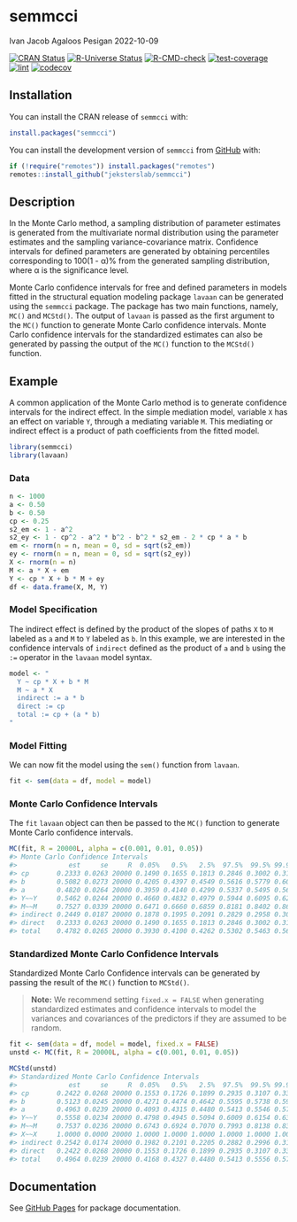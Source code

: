 semmcci
================
Ivan Jacob Agaloos Pesigan
2022-10-09

<!-- README.md is generated from README.Rmd. Please edit that file -->
<!-- badges: start -->

[![CRAN
Status](https://www.r-pkg.org/badges/version/semmcci)](https://cran.r-project.org/package=semmcci)
[![R-Universe
Status](https://jeksterslab.r-universe.dev/badges/semmcci)](https://jeksterslab.r-universe.dev)
[![R-CMD-check](https://github.com/jeksterslab/semmcci/workflows/R-CMD-check/badge.svg)](https://github.com/jeksterslab/semmcci/actions)
[![test-coverage](https://github.com/jeksterslab/semmcci/actions/workflows/test-coverage.yaml/badge.svg)](https://github.com/jeksterslab/semmcci/actions/workflows/test-coverage.yaml)
[![lint](https://github.com/jeksterslab/semmcci/actions/workflows/lint.yaml/badge.svg)](https://github.com/jeksterslab/semmcci/actions/workflows/lint.yaml)
[![codecov](https://codecov.io/gh/jeksterslab/semmcci/branch/main/graph/badge.svg?token=KVLUET3DJ6)](https://codecov.io/gh/jeksterslab/semmcci)
<!-- badges: end -->

## Installation

You can install the CRAN release of `semmcci` with:

``` r
install.packages("semmcci")
```

You can install the development version of `semmcci` from
[GitHub](https://github.com/jeksterslab/semmcci) with:

``` r
if (!require("remotes")) install.packages("remotes")
remotes::install_github("jeksterslab/semmcci")
```

## Description

In the Monte Carlo method, a sampling distribution of parameter
estimates is generated from the multivariate normal distribution using
the parameter estimates and the sampling variance-covariance matrix.
Confidence intervals for defined parameters are generated by obtaining
percentiles corresponding to 100(1 - α)% from the generated sampling
distribution, where α is the significance level.

Monte Carlo confidence intervals for free and defined parameters in
models fitted in the structural equation modeling package `lavaan` can
be generated using the `semmcci` package. The package has two main
functions, namely, `MC()` and `MCStd()`. The output of `lavaan` is
passed as the first argument to the `MC()` function to generate Monte
Carlo confidence intervals. Monte Carlo confidence intervals for the
standardized estimates can also be generated by passing the output of
the `MC()` function to the `MCStd()` function.

## Example

A common application of the Monte Carlo method is to generate confidence
intervals for the indirect effect. In the simple mediation model,
variable `X` has an effect on variable `Y`, through a mediating variable
`M`. This mediating or indirect effect is a product of path coefficients
from the fitted model.

``` r
library(semmcci)
library(lavaan)
```

### Data

``` r
n <- 1000
a <- 0.50
b <- 0.50
cp <- 0.25
s2_em <- 1 - a^2
s2_ey <- 1 - cp^2 - a^2 * b^2 - b^2 * s2_em - 2 * cp * a * b
em <- rnorm(n = n, mean = 0, sd = sqrt(s2_em))
ey <- rnorm(n = n, mean = 0, sd = sqrt(s2_ey))
X <- rnorm(n = n)
M <- a * X + em
Y <- cp * X + b * M + ey
df <- data.frame(X, M, Y)
```

### Model Specification

The indirect effect is defined by the product of the slopes of paths `X`
to `M` labeled as `a` and `M` to `Y` labeled as `b`. In this example, we
are interested in the confidence intervals of `indirect` defined as the
product of `a` and `b` using the `:=` operator in the `lavaan` model
syntax.

``` r
model <- "
  Y ~ cp * X + b * M
  M ~ a * X
  indirect := a * b
  direct := cp
  total := cp + (a * b)
"
```

### Model Fitting

We can now fit the model using the `sem()` function from `lavaan`.

``` r
fit <- sem(data = df, model = model)
```

### Monte Carlo Confidence Intervals

The `fit` `lavaan` object can then be passed to the `MC()` function to
generate Monte Carlo confidence intervals.

``` r
MC(fit, R = 20000L, alpha = c(0.001, 0.01, 0.05))
#> Monte Carlo Confidence Intervals
#>             est     se     R  0.05%   0.5%   2.5%  97.5%  99.5% 99.95%
#> cp       0.2333 0.0263 20000 0.1490 0.1655 0.1813 0.2846 0.3002 0.3183
#> b        0.5082 0.0273 20000 0.4205 0.4397 0.4549 0.5616 0.5779 0.6004
#> a        0.4820 0.0264 20000 0.3959 0.4140 0.4299 0.5337 0.5495 0.5642
#> Y~~Y     0.5462 0.0244 20000 0.4660 0.4832 0.4979 0.5944 0.6095 0.6263
#> M~~M     0.7527 0.0339 20000 0.6471 0.6660 0.6859 0.8181 0.8402 0.8613
#> indirect 0.2449 0.0187 20000 0.1878 0.1995 0.2091 0.2829 0.2958 0.3085
#> direct   0.2333 0.0263 20000 0.1490 0.1655 0.1813 0.2846 0.3002 0.3183
#> total    0.4782 0.0265 20000 0.3930 0.4100 0.4262 0.5302 0.5463 0.5652
```

### Standardized Monte Carlo Confidence Intervals

Standardized Monte Carlo Confidence intervals can be generated by
passing the result of the `MC()` function to `MCStd()`.

> **Note:** We recommend setting `fixed.x = FALSE` when generating
> standardized estimates and confidence intervals to model the variances
> and covariances of the predictors if they are assumed to be random.

``` r
fit <- sem(data = df, model = model, fixed.x = FALSE)
unstd <- MC(fit, R = 20000L, alpha = c(0.001, 0.01, 0.05))
```

``` r
MCStd(unstd)
#> Standardized Monte Carlo Confidence Intervals
#>             est     se     R  0.05%   0.5%   2.5%  97.5%  99.5% 99.95%
#> cp       0.2422 0.0268 20000 0.1553 0.1726 0.1899 0.2935 0.3107 0.3309
#> b        0.5123 0.0245 20000 0.4271 0.4474 0.4642 0.5595 0.5738 0.5920
#> a        0.4963 0.0239 20000 0.4093 0.4315 0.4480 0.5413 0.5546 0.5707
#> Y~~Y     0.5558 0.0234 20000 0.4798 0.4945 0.5094 0.6009 0.6154 0.6321
#> M~~M     0.7537 0.0236 20000 0.6743 0.6924 0.7070 0.7993 0.8138 0.8325
#> X~~X     1.0000 0.0000 20000 1.0000 1.0000 1.0000 1.0000 1.0000 1.0000
#> indirect 0.2542 0.0174 20000 0.1982 0.2101 0.2205 0.2882 0.2996 0.3120
#> direct   0.2422 0.0268 20000 0.1553 0.1726 0.1899 0.2935 0.3107 0.3309
#> total    0.4964 0.0239 20000 0.4168 0.4327 0.4480 0.5413 0.5556 0.5715
```

## Documentation

See [GitHub Pages](https://jeksterslab.github.io/semmcci/index.html) for
package documentation.
